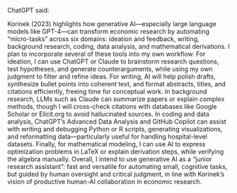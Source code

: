 ChatGPT said:

Korinek (2023) highlights how generative AI—especially large language models like GPT-4—can transform economic research by automating “micro-tasks” across six domains: ideation and feedback, writing, background research, coding, data analysis, and mathematical derivations. I plan to incorporate several of these tools into my own workflow. For ideation, I can use ChatGPT or Claude to brainstorm research questions, test hypotheses, and generate counterarguments, while using my own judgment to filter and refine ideas. For writing, AI will help polish drafts, synthesize bullet points into coherent text, and format abstracts, titles, and citations efficiently, freeing time for conceptual work. In background research, LLMs such as Claude can summarize papers or explain complex methods, though I will cross-check citations with databases like Google Scholar or Elicit.org to avoid hallucinated sources. In coding and data analysis, ChatGPT’s Advanced Data Analysis and GitHub Copilot can assist with writing and debugging Python or R scripts, generating visualizations, and reformatting data—particularly useful for handling hospital-level datasets. Finally, for mathematical modeling, I can use AI to express optimization problems in LaTeX or explain derivation steps, while verifying the algebra manually. Overall, I intend to use generative AI as a “junior research assistant”: fast and versatile for automating small, cognitive tasks, but guided by human oversight and critical judgment, in line with Korinek’s vision of productive human-AI collaboration in economic research.
